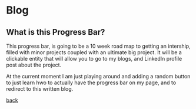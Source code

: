 
# Blog

## What is this Progress Bar?

This progress bar, is going to be a 10 week road map to getting an intership, filled with minor projects coupled with an ultimate big project.
It will be a clickable entity that will allow you to go to my blogs, and LinkedIn profile post about the project.

At the current moment I am just playing around and adding a random button to just learn hwo to actually have the progress bar on my page,
and to redirect to this written blog.

[back](../index.html)